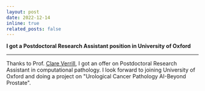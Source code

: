 ```yaml
---
layout: post
date: 2022-12-14
inline: true
related_posts: false
---
```


**I got a Postdoctoral Research Assistant position in University of Oxford**

---

Thanks to Prof. [Clare Verrill](https://www.nds.ox.ac.uk/team/clare-verrill), I got an offer on Postdoctoral Research Assistant in computational pathology. I look forward to joining University of Oxford and doing a project on "Urological Cancer Pathology AI-Beyond Prostate".
